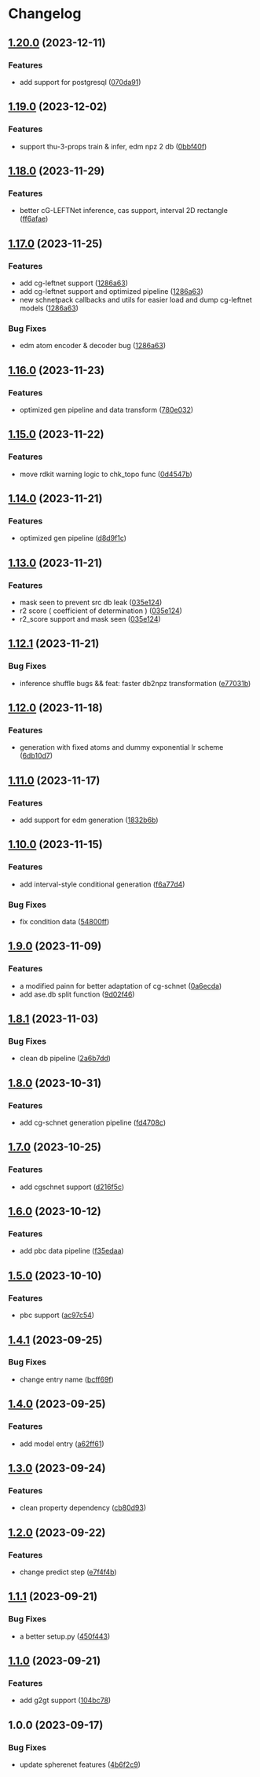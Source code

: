 # Changelog

## [1.20.0](https://github.com/Franklalalala/uni_electrolyte_beta/compare/v1.19.0...v1.20.0) (2023-12-11)


### Features

* add support for postgresql ([070da91](https://github.com/Franklalalala/uni_electrolyte_beta/commit/070da9180335cc886a1c16659b8c9c3621f43e46))

## [1.19.0](https://github.com/Franklalalala/uni_electrolyte_beta/compare/v1.18.0...v1.19.0) (2023-12-02)


### Features

* support thu-3-props train & infer, edm npz 2 db ([0bbf40f](https://github.com/Franklalalala/uni_electrolyte_beta/commit/0bbf40f7bd782aaf1169541bc31424df98c42da5))

## [1.18.0](https://github.com/Franklalalala/uni_electrolyte_beta/compare/v1.17.0...v1.18.0) (2023-11-29)


### Features

* better cG-LEFTNet inference, cas support, interval 2D rectangle ([ff6afae](https://github.com/Franklalalala/uni_electrolyte_beta/commit/ff6afae8a3892012e950494a95d25d62610cf3ac))

## [1.17.0](https://github.com/Franklalalala/uni_electrolyte_beta/compare/v1.16.0...v1.17.0) (2023-11-25)


### Features

* add cg-leftnet support ([1286a63](https://github.com/Franklalalala/uni_electrolyte_beta/commit/1286a63448490196519fd19b381a64df73c02c79))
* add cg-leftnet support and optimized pipeline ([1286a63](https://github.com/Franklalalala/uni_electrolyte_beta/commit/1286a63448490196519fd19b381a64df73c02c79))
* new schnetpack callbacks and utils for easier load and dump cg-leftnet models ([1286a63](https://github.com/Franklalalala/uni_electrolyte_beta/commit/1286a63448490196519fd19b381a64df73c02c79))


### Bug Fixes

* edm atom encoder & decoder bug ([1286a63](https://github.com/Franklalalala/uni_electrolyte_beta/commit/1286a63448490196519fd19b381a64df73c02c79))

## [1.16.0](https://github.com/Franklalalala/uni_electrolyte_beta/compare/v1.15.0...v1.16.0) (2023-11-23)


### Features

* optimized gen pipeline and data transform ([780e032](https://github.com/Franklalalala/uni_electrolyte_beta/commit/780e032abb7e72de07531bb090f3ee5f707fd6de))

## [1.15.0](https://github.com/Franklalalala/uni_electrolyte_beta/compare/v1.14.0...v1.15.0) (2023-11-22)


### Features

* move rdkit warning logic to chk_topo func ([0d4547b](https://github.com/Franklalalala/uni_electrolyte_beta/commit/0d4547be44bf3ca540e2771765aa7eb4dee77ac4))

## [1.14.0](https://github.com/Franklalalala/uni_electrolyte_beta/compare/v1.13.0...v1.14.0) (2023-11-21)


### Features

* optimized gen pipeline ([d8d9f1c](https://github.com/Franklalalala/uni_electrolyte_beta/commit/d8d9f1c541b28751d247edf7a2fdb76687512ac9))

## [1.13.0](https://github.com/Franklalalala/uni_electrolyte_beta/compare/v1.12.1...v1.13.0) (2023-11-21)


### Features

* mask seen to prevent src db leak ([035e124](https://github.com/Franklalalala/uni_electrolyte_beta/commit/035e124b684e97976c62bc8b251539a83565bfca))
* r2 score ( coefficient of determination ) ([035e124](https://github.com/Franklalalala/uni_electrolyte_beta/commit/035e124b684e97976c62bc8b251539a83565bfca))
* r2_score support and mask seen ([035e124](https://github.com/Franklalalala/uni_electrolyte_beta/commit/035e124b684e97976c62bc8b251539a83565bfca))

## [1.12.1](https://github.com/Franklalalala/uni_electrolyte_beta/compare/v1.12.0...v1.12.1) (2023-11-21)


### Bug Fixes

* inference shuffle bugs && feat: faster db2npz transformation ([e77031b](https://github.com/Franklalalala/uni_electrolyte_beta/commit/e77031b4a3efe79852fb4dd1f362cee650e260ea))

## [1.12.0](https://github.com/Franklalalala/uni_electrolyte_beta/compare/v1.11.0...v1.12.0) (2023-11-18)


### Features

* generation with fixed atoms and dummy exponential lr scheme ([6db10d7](https://github.com/Franklalalala/uni_electrolyte_beta/commit/6db10d7876da52ca0a761fec331f2c4554201307))

## [1.11.0](https://github.com/Franklalalala/uni_electrolyte_beta/compare/v1.10.0...v1.11.0) (2023-11-17)


### Features

* add support for edm generation ([1832b6b](https://github.com/Franklalalala/uni_electrolyte_beta/commit/1832b6b4431ddfe08e92aabe88fbc9450b172585))

## [1.10.0](https://github.com/Franklalalala/uni_electrolyte_beta/compare/v1.9.0...v1.10.0) (2023-11-15)


### Features

* add interval-style conditional generation ([f6a77d4](https://github.com/Franklalalala/uni_electrolyte_beta/commit/f6a77d4b3c6710449b54d38336c200be2ce5fc08))


### Bug Fixes

* fix condition data ([54800ff](https://github.com/Franklalalala/uni_electrolyte_beta/commit/54800ffdbf5f59d1f8fed2fb2ac05ab8734f966e))

## [1.9.0](https://github.com/Franklalalala/uni_electrolyte_beta/compare/v1.8.1...v1.9.0) (2023-11-09)


### Features

* a modified painn for better adaptation of cg-schnet ([0a6ecda](https://github.com/Franklalalala/uni_electrolyte_beta/commit/0a6ecdabfc862dca585dd4600feee3abf60d63ab))
* add ase.db split function ([9d02f46](https://github.com/Franklalalala/uni_electrolyte_beta/commit/9d02f467a0d65acc7a1299512442e256b2dedbb1))

## [1.8.1](https://github.com/Franklalalala/uni_electrolyte_beta/compare/v1.8.0...v1.8.1) (2023-11-03)


### Bug Fixes

* clean db pipeline ([2a6b7dd](https://github.com/Franklalalala/uni_electrolyte_beta/commit/2a6b7dd9825ca0d5ee5ad6b04065221ff23e1874))

## [1.8.0](https://github.com/Franklalalala/uni_electrolyte_beta/compare/v1.7.0...v1.8.0) (2023-10-31)


### Features

* add cg-schnet generation pipeline ([fd4708c](https://github.com/Franklalalala/uni_electrolyte_beta/commit/fd4708cc4d7b61adf1db0947639d86c0d9ce2a45))

## [1.7.0](https://github.com/Franklalalala/uni_electrolyte_beta/compare/v1.6.0...v1.7.0) (2023-10-25)


### Features

* add cgschnet support ([d216f5c](https://github.com/Franklalalala/uni_electrolyte_beta/commit/d216f5cfd0b05f28c2a61949ca2e2fd4e3801bec))

## [1.6.0](https://github.com/Franklalalala/uni_electrolyte_beta/compare/v1.5.0...v1.6.0) (2023-10-12)


### Features

* add pbc data pipeline ([f35edaa](https://github.com/Franklalalala/uni_electrolyte_beta/commit/f35edaa53b9a3242454bf6661c2bfa1bd6ed626c))

## [1.5.0](https://github.com/Franklalalala/uni_electrolyte_beta/compare/v1.4.1...v1.5.0) (2023-10-10)


### Features

* pbc support ([ac97c54](https://github.com/Franklalalala/uni_electrolyte_beta/commit/ac97c5490859c7760c2caacde993190226e1836f))

## [1.4.1](https://github.com/Franklalalala/uni_electrolyte_beta/compare/v1.4.0...v1.4.1) (2023-09-25)


### Bug Fixes

* change entry name ([bcff69f](https://github.com/Franklalalala/uni_electrolyte_beta/commit/bcff69ff9fc8d7ded69ea90961ad4c34a50b9cd4))

## [1.4.0](https://github.com/Franklalalala/uni_electrolyte_beta/compare/v1.3.0...v1.4.0) (2023-09-25)


### Features

* add model entry ([a62ff61](https://github.com/Franklalalala/uni_electrolyte_beta/commit/a62ff61c65135aae71174c2b64240a42b964039b))

## [1.3.0](https://github.com/Franklalalala/uni_electrolyte_beta/compare/v1.2.0...v1.3.0) (2023-09-24)


### Features

* clean property dependency ([cb80d93](https://github.com/Franklalalala/uni_electrolyte_beta/commit/cb80d9347096fded26ade71d5bd4f8181e15ba52))

## [1.2.0](https://github.com/Franklalalala/uni_electrolyte_beta/compare/v1.1.1...v1.2.0) (2023-09-22)


### Features

* change predict step ([e7f4f4b](https://github.com/Franklalalala/uni_electrolyte_beta/commit/e7f4f4bd6c932100679f80d05fcd96d56b04f300))

## [1.1.1](https://github.com/Franklalalala/uni_electrolyte_beta/compare/v1.1.0...v1.1.1) (2023-09-21)


### Bug Fixes

* a better setup.py ([450f443](https://github.com/Franklalalala/uni_electrolyte_beta/commit/450f443a36b3638e5a34603749f6a6684bb5c7e9))

## [1.1.0](https://github.com/Franklalalala/uni_electrolyte_beta/compare/v1.0.0...v1.1.0) (2023-09-21)


### Features

* add g2gt support ([104bc78](https://github.com/Franklalalala/uni_electrolyte_beta/commit/104bc781b2172aeda5567d1cee6d4ad48fa6343f))

## 1.0.0 (2023-09-17)


### Bug Fixes

* update spherenet features ([4b6f2c9](https://github.com/Franklalalala/uni_electrolyte_beta/commit/4b6f2c95a6a5176cc73116187445c15920d5af88))
